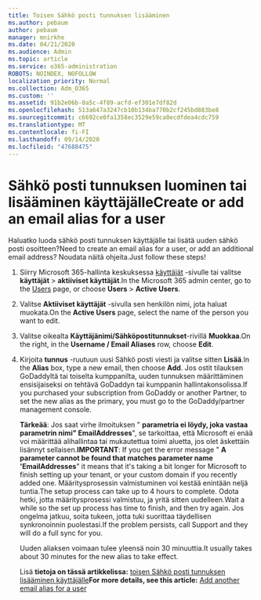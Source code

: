 ```yaml
---
title: Toisen Sähkö posti tunnuksen lisääminen
ms.author: pebaum
author: pebaum
manager: mnirkhe
ms.date: 04/21/2020
ms.audience: Admin
ms.topic: article
ms.service: o365-administration
ROBOTS: NOINDEX, NOFOLLOW
localization_priority: Normal
ms.collection: Adm_O365
ms.custom: ''
ms.assetid: 91b2e06b-0a5c-4f89-acfd-ef301e7df82d
ms.openlocfilehash: 513a647a3247cb10b134ba770b2cf245bd883be8
ms.sourcegitcommit: c6692ce0fa1358ec3529e59ca0ecdfdea4cdc759
ms.translationtype: MT
ms.contentlocale: fi-FI
ms.lasthandoff: 09/14/2020
ms.locfileid: "47688475"
---
```

# <a name="create-or-add-an-email-alias-for-a-user"></a><span data-ttu-id="af636-102">Sähkö posti tunnuksen luominen tai lisääminen käyttäjälle</span><span class="sxs-lookup"><span data-stu-id="af636-102">Create or add an email alias for a user</span></span>

<span data-ttu-id="af636-103">Haluatko luoda sähkö posti tunnuksen käyttäjälle tai lisätä uuden sähkö posti osoitteen?</span><span class="sxs-lookup"><span data-stu-id="af636-103">Need to create an email alias for a user, or add an additional email address?</span></span> <span data-ttu-id="af636-104">Noudata näitä ohjeita.</span><span class="sxs-lookup"><span data-stu-id="af636-104">Just follow these steps!</span></span>
  
1. <span data-ttu-id="af636-105">Siirry Microsoft 365-hallinta keskuksessa [käyttäjät](https://go.microsoft.com/fwlink/p/?linkid=834822) -sivulle tai valitse **käyttäjät** \> **aktiiviset käyttäjät**.</span><span class="sxs-lookup"><span data-stu-id="af636-105">In the Microsoft 365 admin center, go to the [Users](https://go.microsoft.com/fwlink/p/?linkid=834822) page, or choose **Users** \> **Active Users**.</span></span>
    
2. <span data-ttu-id="af636-106">Valitse **Aktiiviset käyttäjät** -sivulla sen henkilön nimi, jota haluat muokata.</span><span class="sxs-lookup"><span data-stu-id="af636-106">On the **Active Users** page, select the name of the person you want to edit.</span></span> 
    
3. <span data-ttu-id="af636-107">Valitse oikealta **Käyttäjänimi/Sähköpostitunnukset**-rivillä **Muokkaa**.</span><span class="sxs-lookup"><span data-stu-id="af636-107">On the right, in the **Username / Email Aliases** row, choose **Edit**.</span></span>
    
4. <span data-ttu-id="af636-108">Kirjoita **tunnus** -ruutuun uusi Sähkö posti viesti ja valitse sitten **Lisää**.</span><span class="sxs-lookup"><span data-stu-id="af636-108">In the **Alias** box, type a new email, then choose **Add**.</span></span> <span data-ttu-id="af636-109">Jos ostit tilauksen GoDaddyltä tai toiselta kumppanilta, uuden tunnuksen määrittäminen ensisijaiseksi on tehtävä GoDaddyn tai kumppanin hallintakonsolissa.</span><span class="sxs-lookup"><span data-stu-id="af636-109">If you purchased your subscription from GoDaddy or another Partner, to set the new alias as the primary, you must go to the GoDaddy/partner management console.</span></span> 
    
    <span data-ttu-id="af636-110">**Tärkeää**: Jos saat virhe ilmoituksen " **parametria ei löydy, joka vastaa parametrin nimi" EmailAddresses**", se tarkoittaa, että Microsoft ei enää voi määrittää alihallintaa tai mukautettua toimi aluetta, jos olet äskettäin lisännyt sellaisen.</span><span class="sxs-lookup"><span data-stu-id="af636-110">**IMPORTANT**: If you get the error message " **A parameter cannot be found that matches parameter name 'EmailAddresses**" it means that it's taking a bit longer for Microsoft to finish setting up your tenant, or your custom domain if you recently added one.</span></span> <span data-ttu-id="af636-111">Määritysprosessin valmistuminen voi kestää enintään neljä tuntia.</span><span class="sxs-lookup"><span data-stu-id="af636-111">The setup process can take up to 4 hours to complete.</span></span> <span data-ttu-id="af636-112">Odota hetki, jotta määritysprosessi valmistuu, ja yritä sitten uudelleen.</span><span class="sxs-lookup"><span data-stu-id="af636-112">Wait a while so the set up process has time to finish, and then try again.</span></span> <span data-ttu-id="af636-113">Jos ongelma jatkuu, soita tukeen, jotta tuki suorittaa täydellisen synkronoinnin puolestasi.</span><span class="sxs-lookup"><span data-stu-id="af636-113">If the problem persists, call Support and they will do a full sync for you.</span></span>
    
    <span data-ttu-id="af636-114">Uuden aliaksen voimaan tulee yleensä noin 30 minuuttia.</span><span class="sxs-lookup"><span data-stu-id="af636-114">It usually takes about 30 minutes for the new alias to take effect.</span></span>
    
    <span data-ttu-id="af636-115">Lisä **tietoja on tässä artikkelissa:** [toisen Sähkö posti tunnuksen lisääminen käyttäjälle](https://docs.microsoft.com/microsoft-365/admin/email/add-another-email-alias-for-a-user)</span><span class="sxs-lookup"><span data-stu-id="af636-115">**For more details, see this article:** [Add another email alias for a user](https://docs.microsoft.com/microsoft-365/admin/email/add-another-email-alias-for-a-user)</span></span>
    

